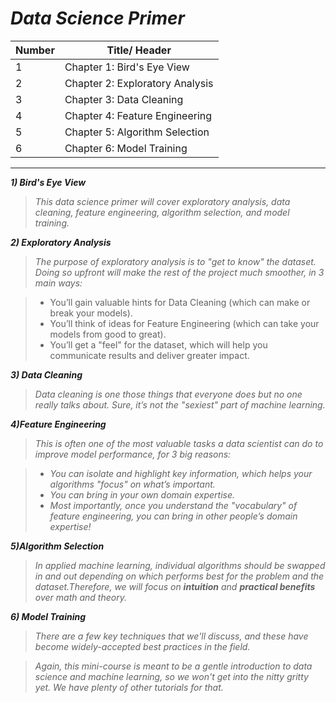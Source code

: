 # *Data Science Primer*

Number    | Title/ Header
--------- | -------------
1         | Chapter 1: Bird's Eye View
2         | Chapter 2: Exploratory Analysis
3         | Chapter 3: Data Cleaning
4         | Chapter 4: Feature Engineering
5         | Chapter 5: Algorithm Selection
6         | Chapter 6: Model Training

<hr>

***1) Bird's Eye View***

> *This data science primer will cover exploratory analysis, data cleaning, feature engineering, algorithm selection, and model training.*

***2) Exploratory Analysis***


>  *The purpose of exploratory analysis is to "get to know" the dataset. Doing so upfront will make the rest of the project much smoother, in 3 main ways:*

  > - You’ll gain valuable hints for Data Cleaning (which can make or break your models).
  > - You’ll think of ideas for Feature Engineering (which can take your models from good to great).
  > - You’ll get a "feel" for the dataset, which will help you communicate results and deliver greater impact.

***3) Data Cleaning***

> *Data cleaning is one those things that everyone does but no one really talks about. Sure, it’s not the "sexiest" part of machine learning.*

***4)Feature Engineering***

>  *This is often one of the most valuable tasks a data scientist can do to improve model performance, for 3 big reasons:*

  > - *You can isolate and highlight key information, which helps your algorithms "focus" on what’s important.*
  > - *You can bring in your own domain expertise.*
  > - *Most importantly, once you understand the "vocabulary" of feature engineering, you can bring in other people’s domain expertise!*

***5)Algorithm Selection***

> *In applied machine learning, individual algorithms should be swapped in and out depending on which performs best for the problem and the dataset.Therefore, we will focus on ***intuition*** and ***practical benefits*** over math and theory.*

***6) Model Training***

> *There are a few key techniques that we'll discuss, and these have become widely-accepted best practices in the field.*

> *Again, this mini-course is meant to be a gentle introduction to data science and machine learning, so we won't get into the nitty gritty yet. We have plenty of other tutorials for that.*

